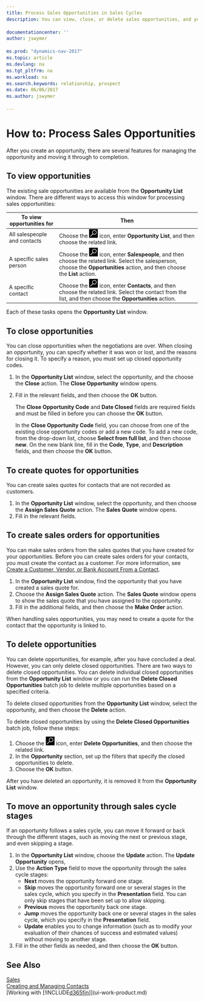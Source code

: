 ```yaml
---
title: Process Sales Opportunities in Sales Cycles
description: You can view, close, or delete sales opportunities, and you can also create quotes and sales orders for opportunities, and move an opportunity through the stages of a sales cycle.

documentationcenter: ''
author: jswymer

ms.prod: "dynamics-nav-2017"
ms.topic: article
ms.devlang: na
ms.tgt_pltfrm: na
ms.workload: na
ms.search.keywords: relationship, prospect
ms.date: 06/06/2017
ms.author: jswymer

---
```

# How to: Process Sales Opportunities
After you create an opportunity, there are several features for managing the opportunity and moving it through to completion.

## To view opportunities
The existing sale opportunities are available from the **Opportunity List** window. There are different ways to access this window for processing sales opportunities:

| To view opportunities for | Then |
| --- | --- |
| All salespeople and contacts |Choose the ![Search for Page or Report](media/ui-search/search_small.png "Search for Page or Report icon") icon, enter **Opportunity List**, and then choose the related link. |
| A specific sales person |Choose the ![Search for Page or Report](media/ui-search/search_small.png "Search for Page or Report icon") icon, enter **Salespeople**, and then choose the related link. Select the salesperson, choose the **Opportunities** action, and then choose the **List** action. |
| A specific contact |Choose the ![Search for Page or Report](media/ui-search/search_small.png "Search for Page or Report icon") icon, enter **Contacts**, and then choose the related link. Select the contact from the list, and then choose the **Opportunities** action. |

Each of these tasks opens the **Opportunity List** window.

## To close opportunities
You can close opportunities when the negotiations are over. When closing an opportunity, you can specify whether it was won or lost, and the reasons for closing it. To specify a reason, you must set up closed opportunity codes.

1. In the **Opportunity List** window, select the opportunity, and the choose the **Close** action. The **Close Opportunity** window opens.
2. Fill in the relevant fields, and then choose the **OK** button.

   The **Close Opportunity Code** and **Date Closed** fields are required fields and must be filled in before you can choose the **OK** button.

   In the **Close Opportunity Code** field, you can choose from one of the existing close opportunity codes or add a new code. To add a new code, from the drop-down list, choose **Select from full list**, and then choose **new**. On the new blank line, fill in the **Code**, **Type**, and **Description** fields, and then choose the **OK** button.

## To create quotes for opportunities
You can create sales quotes for contacts that are not recorded as customers.

1. In the **Opportunity List** window, select the opportunity, and then choose the **Assign Sales Quote** action. The **Sales Quote** window opens.
2. Fill in the relevant fields.

## To create sales orders for opportunities
You can make sales orders from the sales quotes that you have created for your opportunities. Before you can create sales orders for your contacts, you must create the contact as a customer. For more information, see [Create a Customer, Vendor, or Bank Account From a Contact](marketing-how-create-contacts-new-customers-vendors-bank-accounts.md).

1. In the **Opportunity List** window, find the opportunity that you have created a sales quote for.
2. Choose the **Assign Sales Quote** action. The **Sales Quote** window opens to show the sales quote that you have assigned to the opportunity.
3. Fill in the additional fields, and then choose the **Make Order** action.

When handling sales opportunities, you may need to create a quote for the contact that the opportunity is linked to.

## To delete opportunities
You can delete opportunities, for example, after you have concluded a deal. However, you can only delete closed opportunities. There are two ways to delete closed opportunities. You can delete individual closed opportunities from the **Opportunity List** window or you can run the **Delete Closed Opportunities** batch job to delete multiple opportunities based on a specified criteria.

To delete closed opportunities from the **Opportunity List** window, select the opportunity, and then choose the **Delete** action.

To delete closed opportunities by using the **Delete Closed Opportunities** batch job, follow these steps:

1. Choose the ![Search for Page or Report](media/ui-search/search_small.png "Search for Page or Report icon") icon, enter **Delete Opportunities**, and then choose the related link.
2. In the **Opportunity** section, set up the filters that specify the closed opportunities to delete.
3. Choose the **OK** button.

After you have deleted an opportunity, it is removed it from the **Opportunity List** window.

## To move an opportunity through sales cycle stages
If an opportunity follows a sales cycle, you can move it forward or back through the different stages, such as moving the next or previous stage, and even skipping a stage.

1. In the **Opportunity List** window, choose the **Update** action. The **Update Opportunity** opens,
2. Use the **Action Type** field to move the opportunity through the sales cycle stages:
   * **Next** moves the opportunity forward one stage.
   * **Skip** moves the opportunity forward one or several stages in the sales cycle, which you specify in the **Presentation** field. You can only skip stages that have been set up to allow skipping.
   * **Previous** moves the opportunity back one stage.
   * **Jump** moves the opportunity back one or several stages in the sales cycle, which you specify in the **Presentation** field.
   * **Update** enables you to change information (such as to modify your evaluation of their chances of success and estimated values) without moving to another stage.
3. Fill in the other fields as needed, and then choose the **OK** button.

## See Also
[Sales](sales-manage-sales.md)  
[Creating and Managing Contacts](marketing-contacts.md)  
[Working with [!INCLUDE[d365fin](includes/d365fin_md.md)]](ui-work-product.md)
